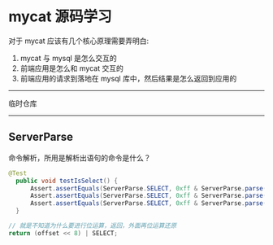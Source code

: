 # mycat 源码学习

对于 mycat 应该有几个核心原理需要弄明白:

1. mycat 与 mysql 是怎么交互的
2. 前端应用是怎么和 mycat 交互的
3. 前端应用的请求到落地在 mysql 库中，然后结果是怎么返回到应用的





---

临时仓库

---

## ServerParse
命令解析，所用是解析出语句的命令是什么？

```java
@Test
  public void testIsSelect() {
      Assert.assertEquals(ServerParse.SELECT, 0xff & ServerParse.parse("select ..."));
      Assert.assertEquals(ServerParse.SELECT, 0xff & ServerParse.parse("SELECT ..."));
      Assert.assertEquals(ServerParse.SELECT, 0xff & ServerParse.parse("sELECt ..."));
  }

// 就是不知道为什么要进行位运算，返回，外面再位运算还原
return (offset << 8) | SELECT;
```
